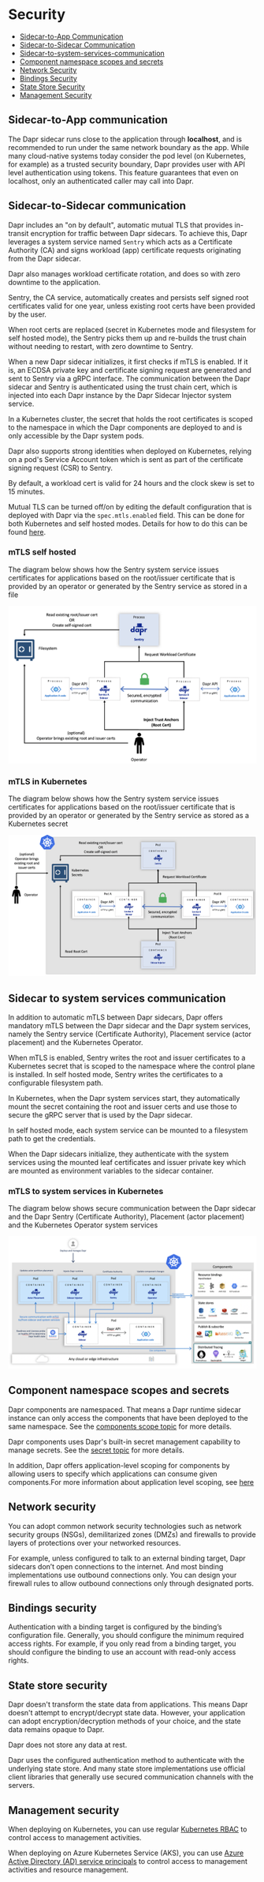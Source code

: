 # Security

- [Sidecar-to-App Communication](#sidecar-to-app-communication)
- [Sidecar-to-Sidecar Communication](#sidecar-to-sidecar-communication)
- [Sidecar-to-system-services-communication](#Sidecar-to-system-services-communication)
- [Component namespace scopes and secrets](#Component-namespace-scopes-and-secrets)
- [Network Security](#network-security)
- [Bindings Security](#bindings-security)
- [State Store Security](#state-store-security)
- [Management Security](#management-security)


## Sidecar-to-App communication

The Dapr sidecar runs close to the application through **localhost**, and is recommended to run under the same network boundary as the app. While many cloud-native systems today consider the pod level (on Kubernetes, for example) as a trusted security boundary, Dapr provides user with API level authentication using tokens. This feature guarantees that even on localhost, only an authenticated caller may call into Dapr.

## Sidecar-to-Sidecar communication

Dapr includes an "on by default", automatic mutual TLS that provides in-transit encryption for traffic between Dapr sidecars.
To achieve this, Dapr leverages a system service named `Sentry` which acts as a Certificate Authority (CA) and signs workload (app) certificate requests originating from the Dapr sidecar.

Dapr also manages workload certificate rotation, and does so with zero downtime to the application.

Sentry, the CA service, automatically creates and persists self signed root certificates valid for one year, unless existing root certs have been provided by the user.

When root certs are replaced (secret in Kubernetes mode and filesystem for self hosted mode), the Sentry picks them up and re-builds the trust chain without needing to restart, with zero downtime to Sentry.

When a new Dapr sidecar initializes, it first checks if mTLS is enabled. If it is, an ECDSA private key and certificate signing request are generated and sent to Sentry via a gRPC interface. The communication between the Dapr sidecar and Sentry is authenticated using the trust chain cert, which is injected into each Dapr instance by the Dapr Sidecar Injector system service.

In a Kubernetes cluster, the secret that holds the root certificates is scoped to the namespace in which the Dapr components are deployed to and is only accessible by the Dapr system pods.

Dapr also supports strong identities when deployed on Kubernetes, relying on a pod's Service Account token which is sent as part of the certificate signing request (CSR) to Sentry.

By default, a workload cert is valid for 24 hours and the clock skew is set to 15 minutes.

Mutual TLS can be turned off/on by editing the default configuration that is deployed with Dapr via the `spec.mtls.enabled` field.
This can be done for both Kubernetes and self hosted modes. Details for how to do this can be found [here](../../howto/configure-mtls).

### mTLS self hosted
The diagram below shows how the Sentry system service issues certificates for applications based on the root/issuer certificate that is provided by an operator or generated by the Sentry service as stored in a file

![mTLS self hosted](../../images/security-mTLS-sentry-selfhosted.png)

### mTLS in Kubernetes
The diagram below shows how the Sentry system service issues certificates for applications based on the root/issuer certificate that is provided by an operator or generated by the Sentry service as stored as a Kubernetes secret

![mTLS Kubernetes](../../images/security-mTLS-sentry-kubernetes.png)

## Sidecar to system services communication

In addition to automatic mTLS between Dapr sidecars, Dapr offers mandatory mTLS between the Dapr sidecar and the Dapr system services, namely the Sentry service (Certificate Authority), Placement service (actor placement) and the Kubernetes Operator.

When mTLS is enabled, Sentry writes the root and issuer certificates to a Kubernetes secret that is scoped to the namespace where the control plane is installed. In self hosted mode, Sentry writes the certificates to a configurable filesystem path.

In Kubernetes, when the Dapr system services start, they automatically mount the secret containing the root and issuer certs and use those to secure the gRPC server that is used by the Dapr sidecar.  

In self hosted mode, each system service can be mounted to a filesystem path to get the credentials.

When the Dapr sidecars initialize, they authenticate with the system services using the mounted leaf certificates and issuer private key which are mounted as environment variables to the sidecar container.

### mTLS to system services in Kubernetes
The diagram below shows secure communication between the Dapr sidecar and the Dapr Sentry (Certificate Authority), Placement (actor placement) and the Kubernetes Operator system services

![mTLS System Services on Kubernetes](../../images/security-mTLS-dapr-system-services.png)

## Component namespace scopes and secrets

Dapr components are namespaced. That means a Dapr runtime sidecar instance can only access the components that have been deployed to the same namespace. See the [components scope topic](../../howto/components-scopes) for more details.

Dapr components uses Dapr's built-in secret management capability to manage secrets. See the [secret topic](../secrets/README.md) for more details.

In addition, Dapr offers application-level scoping for components by allowing users to specify which applications can consume given components.For more information about application level scoping, see [here](../../howto/components-scopes#application-access-to-components-with-scopes)

## Network security

You can adopt common network security technologies such as network security groups (NSGs), demilitarized zones (DMZs) and firewalls to provide layers of protections over your networked resources.

For example, unless configured to talk to an external binding target, Dapr sidecars don’t open connections to the internet. And most binding implementations use outbound connections only. You can design your firewall rules to allow outbound connections only through designated ports.

## Bindings security

Authentication with a binding target is configured by the binding’s configuration file. Generally, you should configure the minimum required access rights. For example, if you only read from a binding target, you should configure the binding to use an account with read-only access rights.

## State store security

Dapr doesn't transform the state data from applications. This means Dapr doesn't attempt to encrypt/decrypt state data. However, your application can adopt encryption/decryption methods of your choice, and the state data remains opaque to Dapr.

Dapr does not store any data at rest.

Dapr uses the configured authentication method to authenticate with the underlying state store. And many state store implementations use official client libraries that generally use secured communication channels with the servers.

## Management security

When deploying on Kubernetes, you can use regular [Kubernetes RBAC]( https://kubernetes.io/docs/reference/access-authn-authz/rbac/) to control access to management activities.

When deploying on Azure Kubernetes Service (AKS), you can use [Azure Active Directory (AD) service principals]( https://docs.microsoft.com/en-us/azure/active-directory/develop/app-objects-and-service-principals) to control access to management activities and resource management.
